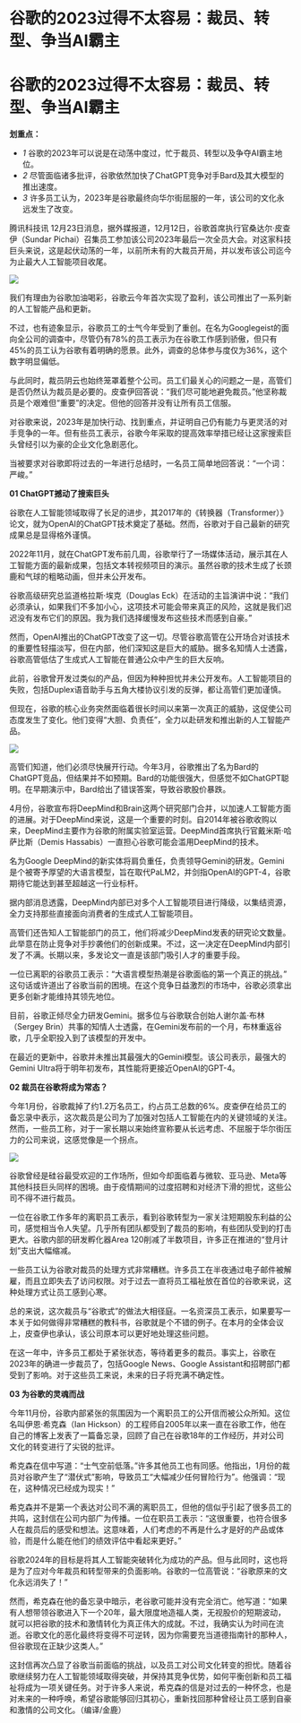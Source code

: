 # 谷歌的2023过得不太容易：裁员、转型、争当AI霸主

# 谷歌的2023过得不太容易：裁员、转型、争当AI霸主

**划重点：**

  * _1_ 谷歌的2023年可以说是在动荡中度过，忙于裁员、转型以及争夺AI霸主地位。
  * _2_ 尽管面临诸多批评，谷歌依然加快了ChatGPT竞争对手Bard及其大模型的推出速度。
  * _3_ 许多员工认为，2023年是谷歌最终向华尔街屈服的一年，该公司的文化永远发生了改变。

腾讯科技讯 12月23日消息，据外媒报道，12月12日，谷歌首席执行官桑达尔·皮查伊（Sundar
Pichai）召集员工参加该公司2023年最后一次全员大会。对这家科技巨头来说，这是起伏动荡的一年，以前所未有的大裁员开局，并以发布该公司迄今为止最大人工智能项目收尾。

![](https://inews.gtimg.com/news_bt/O3htot43n9G57D_zHkqqLwdKJHS8pY5kBveWEJU7Tm240AA/1000)

我们有理由为谷歌加油喝彩，谷歌云今年首次实现了盈利，该公司推出了一系列新的人工智能产品和更新。

不过，也有迹象显示，谷歌员工的士气今年受到了重创。在名为Googlegeist的面向全公司的调查中，尽管仍有78%的员工表示为在谷歌工作感到骄傲，但只有45%的员工认为谷歌有着明确的愿景。此外，调查的总体参与度仅为36%，这个数字明显偏低。

与此同时，裁员阴云也始终笼罩着整个公司。员工们最关心的问题之一是，高管们是否仍然认为裁员是必要的。皮查伊回答说：“我们尽可能地避免裁员。”他坚称裁员是个艰难但“重要”的决定。但他的回答并没有让所有员工信服。

对谷歌来说，2023年是加快行动、找到重点，并证明自己仍有能力与更灵活的对手竞争的一年。但有些员工表示，谷歌今年采取的提高效率举措已经让这家搜索巨头曾经引以为豪的企业文化急剧恶化。

当被要求对谷歌即将过去的一年进行总结时，一名员工简单地回答说：“一个词：严峻。”

**01 ChatGPT撼动了搜索巨头**

谷歌在人工智能领域取得了长足的进步，其2017年的《转换器（Transformer）》论文，就为OpenAI的ChatGPT技术奠定了基础。然而，谷歌对于自己最新的研究成果总是显得格外谨慎。

2022年11月，就在ChatGPT发布前几周，谷歌举行了一场媒体活动，展示其在人工智能方面的最新成果，包括文本转视频项目的演示。虽然谷歌的技术生成了长颈鹿和气球的粗略动画，但并未公开发布。

谷歌高级研究总监道格拉斯·埃克（Douglas
Eck）在活动的主旨演讲中说：“我们必须承认，如果我们不多加小心，这项技术可能会带来真正的风险，这就是我们迟迟没有发布它们的原因。我为我们选择缓慢发布这些技术而感到自豪。”

然而，OpenAI推出的ChatGPT改变了这一切。尽管谷歌高管在公开场合对该技术的重要性轻描淡写，但在内部，他们深知这是巨大的威胁。据多名知情人士透露，谷歌高管低估了生成式人工智能在普通公众中产生的巨大反响。

此前，谷歌曾开发过类似的产品，但因为种种担忧并未公开发布。人工智能项目的失败，包括Duplex语音助手与五角大楼协议引发的反弹，都让高管们更加谨慎。

但现在，谷歌的核心业务突然面临着很长时间以来第一次真正的威胁，这促使公司态度发生了变化。他们变得“大胆、负责任”，全力以赴研发和推出新的人工智能产品。

![](https://inews.gtimg.com/news_bt/O9mTxZq7HPjAU-1MjJ8CjQtIKqUobTue2YYR0zoOtjlD8AA/1000)

高管们知道，他们必须尽快展开行动。今年3月，谷歌推出了名为Bard的ChatGPT竞品，但结果并不如预期。Bard的功能很强大，但感觉不如ChatGPT聪明。在早期演示中，Bard给出了错误答案，导致谷歌股价暴跌。

4月份，谷歌宣布将DeepMind和Brain这两个研究部门合并，以加速人工智能方面的进展。对于DeepMind来说，这是一个重要的时刻。自2014年被谷歌收购以来，DeepMind主要作为谷歌的附属实验室运营。DeepMind首席执行官戴米斯·哈萨比斯（Demis
Hassabis）一直担心谷歌可能会滥用DeepMind的技术。

名为Google
DeepMind的新实体将肩负重任，负责领导Gemini的研发。Gemini是个被寄予厚望的大语言模型，旨在取代PaLM2，并剑指OpenAI的GPT-4，谷歌期待它能达到甚至超越这一行业标杆。

据内部消息透露，DeepMind内部已对多个人工智能项目进行降级，以集结资源，全力支持那些直接面向消费者的生成式人工智能项目。

高管们还告知人工智能部门的员工，他们将减少DeepMind发表的研究论文数量。此举意在防止竞争对手抄袭他们的创新成果。不过，这一决定在DeepMind内部引发了不满。长期以来，多发论文一直是该部门吸引人才的重要手段。

一位已离职的谷歌员工表示：“大语言模型热潮是谷歌面临的第一个真正的挑战。”
这句话或许道出了谷歌当前的困境。在这个竞争日益激烈的市场中，谷歌必须拿出更多创新才能维持其领先地位。

目前，谷歌正倾尽全力研发Gemini。据多位与谷歌联合创始人谢尔盖·布林（Sergey
Brin）共事的知情人士透露，在Gemini发布前的一个月，布林重返谷歌，几乎全职投入到了该模型的开发中。

在最近的更新中，谷歌并未推出其最强大的Gemini模型。该公司表示，最强大的Gemini Ultra将于明年初发布，其性能将更接近OpenAI的GPT-4。

**02 裁员在谷歌将成为常态？**

今年1月份，谷歌裁掉了约1.2万名员工，约占员工总数的6%。皮查伊在给员工的备忘录中表示，这次裁员是公司为了加强对包括人工智能在内的关键领域的关注。然而，一些员工称，对于一家长期以来始终宣称要从长远考虑、不屈服于华尔街压力的公司来说，这感觉像是一个拐点。

![](https://inews.gtimg.com/news_bt/OKeaAZmhuY4lhK5KOAt1bx4epHHddKVxGcN87EfSkvY4QAA/1000)

谷歌曾经是硅谷最受欢迎的工作场所，但如今却面临着与微软、亚马逊、Meta等其他科技巨头同样的困境。由于疫情期间的过度招聘和对经济下滑的担忧，这些公司不得不进行裁员。

一位在谷歌工作多年的离职员工表示，看到谷歌转型为一家关注短期股东利益的公司，感觉相当令人失望。几乎所有团队都受到了裁员的影响，有些团队受到的打击更大。谷歌内部的研发孵化器Area
120削减了半数项目，许多正在推进的“登月计划”支出大幅缩减。

一些员工认为谷歌对裁员的处理方式非常糟糕。许多员工在半夜通过电子邮件被解雇，而且立即失去了访问权限。对于过去一直将员工福祉放在首位的谷歌来说，这种处理方式让员工感到心寒。

总的来说，这次裁员与“谷歌式”的做法大相径庭。一名资深员工表示，如果要写一本关于如何做得非常糟糕的教科书，谷歌就是个不错的例子。在本月的全体会议上，皮查伊也承认，该公司原本可以更好地处理这些问题。

在这一年中，许多员工都处于紧张状态，等待着更多的裁员。事实上，谷歌在2023年的确进一步裁员了，包括Google News、Google
Assistant和招聘部门都受到了影响。对于这些员工来说，未来的日子将充满不确定性。

**03 为谷歌的灵魂而战**

今年11月份，谷歌内部紧张的氛围因为一个离职员工的公开信而被公众所知。这位名叫伊恩·希克森（Ian
Hickson）的工程师自2005年以来一直在谷歌工作，他在自己的博客上发表了一篇备忘录，回顾了自己在谷歌18年的工作经历，并对公司文化的转变进行了尖锐的批评。

希克森在信中写道：“士气空前低落。”许多其他员工也有同感。他指出，1月份的裁员对谷歌产生了“潜伏式”影响，导致员工“大幅减少任何冒险行为”。他强调：“现在，这种情况已经成为现实！”

希克森并不是第一个表达对公司不满的离职员工，但他的信似乎引起了很多员工的共鸣，这封信在公司内部广为传播。一位在职员工表示：“这很重要，也符合很多人在裁员后的感受和想法。这意味着，人们考虑的不再是什么才是好的产品或体验，而是什么能在他们的绩效评估中看起来更好。”

谷歌2024年的目标是将其人工智能突破转化为成功的产品。但与此同时，这也将是为了应对今年裁员和转型带来的负面影响。谷歌的一位高管说：“谷歌原来的文化永远消失了！”

然而，希克森在他的备忘录中暗示，老谷歌可能并没有完全消亡。他写道：“如果有人想带领谷歌进入下一个20年，最大限度地造福人类，无视股价的短期波动，就可以把谷歌的技术和激情转化为真正伟大的成就。不过，我确实认为时间在流逝。谷歌文化的恶化最终将变得不可逆转，因为你需要充当道德指南针的那种人，但谷歌现在正缺少这类人。”

这封信再次凸显了谷歌当前面临的挑战，以及员工对公司文化转变的担忧。随着谷歌继续努力在人工智能领域取得突破，并保持其竞争优势，如何平衡创新和员工福祉将成为一项关键任务。对于许多人来说，希克森的信是对过去的一种怀念，也是对未来的一种呼唤，希望谷歌能够回归其初心，重新找回那种曾经让员工感到自豪和激情的公司文化。（编译/金鹿）

